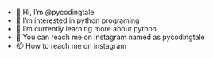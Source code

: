 - 👋 Hi, I’m @pycodingtale
- 👀 I’m interested in python programing
- 🌱 I’m currently learning more about python
- 💞️ You can reach me on instagram named as pycodingtale
- 📫 How to reach me on instagram 

<!---
pycodingtale/pycodingtale is a ✨ special ✨ repository because its `README.md` (this file) appears on your GitHub profile.
You can click the Preview link to take a look at your changes.
--->
